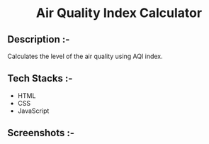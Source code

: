 # <p align="center">Air Quality Index Calculator</p>

## Description :-

Calculates the level of the air quality using AQI index.

## Tech Stacks :-

- HTML
- CSS
- JavaScript

## Screenshots :-
